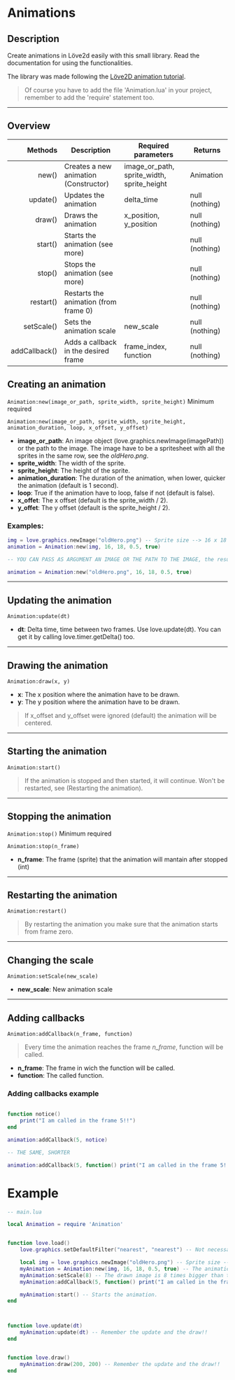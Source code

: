 # Animations

## Description

Create animations in Löve2d easily with this small library. Read the documentation for using the functionalities.

The library was made following the [Löve2D animation tutorial](https://love2d.org/wiki/Tutorial:Animation).

> Of course you have to add the file 'Animation.lua' in your project, remember to add the 'require' statement too.

---

## Overview

| Methods	| Description				| Required parameters				| Returns		|
| -:		| ------------------------------------- | --------------------------------------------- | --------------------- |
| new()		| Creates a new animation (Constructor)	| image_or_path, sprite_width, sprite_height	| Animation		|
| update()	| Updates the animation			| delta_time					| null (nothing)	|
| draw()	| Draws the animation			| x_position, y_position			| null (nothing)	|
| start()	| Starts the animation	(see more)	|						| null (nothing)	|
| stop()	| Stops the animation (see more)	|						| null (nothing)	|
| restart()	| Restarts the animation (from frame 0)	|						| null (nothing)	|
| setScale()	| Sets the animation scale		| new_scale					| null (nothing)	|
| addCallback()	| Adds a callback in the desired frame	| frame_index, function				| null (nothing)	|




## Creating an animation

```Animation:new(image_or_path, sprite_width, sprite_height)```  Minimum required

```Animation:new(image_or_path, sprite_width, sprite_height, animation_duration, loop, x_offset, y_offset)```

* **image_or_path**: An image object (love.graphics.newImage(imagePath)) or the path to the image. The image have to be a spritesheet with all the sprites in the same row, see the *oldHero.png*.
* **sprite_width**: The width of the sprite.
* **sprite_height**: The height of the sprite.
* **animation_duration**: The duration of the animation, when lower, quicker the animation (default is 1 second).
* **loop**: True if the animation have to loop, false if not (default is false).
* **x_offet**: The x offset (default is the sprite_width / 2).
* **y_offet**: The y offset (default is the sprite_height / 2).

### Examples:

```lua
img = love.graphics.newImage("oldHero.png") -- Sprite size --> 16 x 18
animation = Animation:new(img, 16, 18, 0.5, true)

-- YOU CAN PASS AS ARGUMENT AN IMAGE OR THE PATH TO THE IMAGE, the result is the same.

animation = Animation:new("oldHero.png", 16, 18, 0.5, true)
```

---

## Updating the animation

```Animation:update(dt)```

* **dt**: Delta time, time between two frames. Use love.update(dt). You can get it by calling love.timer.getDelta() too.

---

## Drawing the animation

```Animation:draw(x, y)```

* **x**: The x position where the animation have to be drawn.
* **y**: The y position where the animation have to be drawn.

> If x_offset and y_offset were ignored (default) the animation will be centered.

---

## Starting the animation

```Animation:start()```

> If the animation is stopped and then started, it will continue. Won't be restarted, see (Restarting the animation).

---

## Stopping the animation

```Animation:stop()``` Minimum required

```Animation:stop(n_frame)```

* **n_frame**: The frame (sprite) that the animation will mantain after stopped (int)

---

## Restarting the animation

```Animation:restart()```

> By restarting the animation you make sure that the animation starts from frame zero.

---

## Changing the scale

```Animation:setScale(new_scale)```

* **new_scale**: New animation scale

---

## Adding callbacks

```Animation:addCallback(n_frame, function)```

> Every time the animation reaches the frame *n_frame*, function will be called.

* **n_frame**: The frame in wich the function will be called.
* **function**: The called function.

### Adding callbacks example

```lua

function notice()
	print("I am called in the frame 5!!")
end

animation:addCallback(5, notice)

-- THE SAME, SHORTER

animation:addCallback(5, function() print("I am called in the frame 5!!") end)

```

# Example

```lua
-- main.lua

local Animation = require 'Animation'


function love.load()
	love.graphics.setDefaultFilter("nearest", "nearest") -- Not necessary, sets the correct filter for loading pixelart images.

	local img = love.graphics.newImage("oldHero.png") -- Sprite size --> 16 x 18
	myAnimation = Animation:new(img, 16, 18, 0.5, true) -- The animation takes 0.5 seconds and loops until myAnimation:stop()
	myAnimation:setScale(8) -- The drawn image is 8 times bigger than the real size.
	myAnimation:addCallback(5, function() print("I am called in the frame 5!!") end) -- Each time the animation reaches the 5 frame, this function is called.

	myAnimation:start() -- Starts the animation.
end



function love.update(dt)
	myAnimation:update(dt) -- Remember the update and the draw!!
end


function love.draw()
	myAnimation:draw(200, 200) -- Remember the update and the draw!!
end
```

